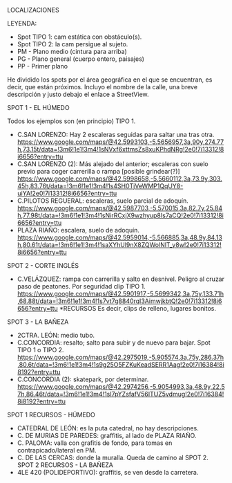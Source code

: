 LOCALIZACIONES

LEYENDA:
- Spot TIPO 1: cam estática con obstáculo(s).
- Spot TIPO 2: la cam persigue al sujeto.
- PM - Plano medio (cintura para arriba)
- PG - Plano general (cuerpo entero, paisajes)
- PP - Primer plano
  
He dividido los spots por el área geográfica en el que se encuentran, es decir, que están próximos.
Incluyo el nombre de la calle, una breve descripción y justo debajo el enlace a StreetView.

SPOT 1 - EL HÚMEDO

Todos los ejemplos son (en principio) TIPO 1.
- C.SAN LORENZO: Hay 2 escaleras seguidas para saltar una tras otra.
https://www.google.com/maps/@42.5993103,-5.5656957,3a,90y,274.77h,73.15t/data=!3m6!1e1!3m4!1sNVxf6xttmsZs8xuKPhdNRg!2e0!7i13312!8i6656?entry=ttu
- C.SAN LORENZO (2): Más alejado del anterior; escaleras con suelo previo para coger carrerilla o rampa [posible grindear(?)]
https://www.google.com/maps/@42.5998658,-5.5660112,3a,73.9y,303.45h,83.76t/data=!3m6!1e1!3m4!1s4SH0TjVeWMP1QqUY8-uiYA!2e0!7i13312!8i6656?entry=ttu
- C.PILOTOS REGUERAL: escaleras, suelo parcial de adoquín. 
https://www.google.com/maps/@42.5987703,-5.570015,3a,82.7y,25.84h,77.98t/data=!3m6!1e1!3m4!1sNirRCxjX9wzhyup8Is7aCQ!2e0!7i13312!8i6656?entry=ttu
- PLAZA RIAÑO: escalera, suelo de adoquín.
https://www.google.com/maps/@42.5959014,-5.566885,3a,48.9y,84.13h,80.61t/data=!3m6!1e1!3m4!1saXYhUl9nX8ZQWolNlT_y8w!2e0!7i13312!8i6656?entry=ttu

SPOT 2 - CORTE INGLÉS

- C.VELÁZQUEZ: rampa con carrerilla y salto en desnivel. Peligro al cruzar paso de peatones. Por seguridad clip TIPO 1.
https://www.google.com/maps/@42.5901917,-5.5699342,3a,75y,133.71h,68.88t/data=!3m6!1e1!3m4!1s7vt7g8840rqI3AimwjkbtQ!2e0!7i13312!8i6656?entry=ttu
*RECURSOS
Es decir, clips de relleno, lugares bonitos.

SPOT 3 - LA BAÑEZA
- 2CTRA. LEÓN: medio tubo.
- C.CONCORDIA: resalto; salto para subir y de nuevo para bajar. Spot TIPO 1 o TIPO 2.
https://www.google.com/maps/@42.2975019,-5.905574,3a,75y,286.37h,80.6t/data=!3m6!1e1!3m4!1s9g25O5FZKuKeadSERR1Aag!2e0!7i16384!8i8192?entry=ttu
- C.CONCORDIA (2): skatepark, por determinar.
https://www.google.com/maps/@42.2974256,-5.9054993,3a,48.9y,22.57h,86.46t/data=!3m6!1e1!3m4!1sI7pYZsfafV56ITUZ5vdmug!2e0!7i16384!8i8192?entry=ttu
   

SPOT 1 RECURSOS - HÚMEDO
- CATEDRAL DE LEÓN: es la puta catedral, no hay descripciones.
- C. DE MURIAS DE PAREDES: graffitis, al lado de PLAZA RIAÑO.
- C. PALOMA: valla con grafitis de fondo, para tomas en contrapicado/lateral en PM.
- C. DE LAS CERCAS: donde la muralla. Queda de camino al SPOT 2.
SPOT 2 RECURSOS - LA BAÑEZA
- 4LE 420 (POLIDEPORTIVO): graffitis, se ven desde la carretera.
